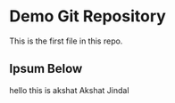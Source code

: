 # Demo Git Repository

This is the first file in this repo.

## Ipsum Below

hello this is akshat
Akshat Jindal